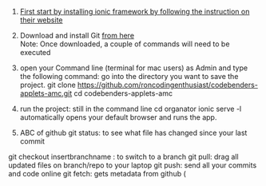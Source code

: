 1. [First start by installing ionic framework by following the instruction on their website](http://ionicframework.com/docs/guide/installation.html)
2. Download and install Git [from here](http://git-scm.com/downloads)<br>
Note: Once downloaded, a couple of commands will need to be executed 

3. open your Command line (terminal for mac users) as Admin and type the following command: 
  go into the directory you want to save the project. 
  git clone https://github.com/roncodingenthusiast/codebenders-applets-amc.git
  cd codebenders-applets-amc 

4. run the project: still in the command line
  cd organator
  ionic serve -l 
  automatically opens your default browser and runs the app.

5. ABC of github 
  git status: to see what file has changed since your last commit 

  git checkout insertbranchname : to switch to a branch
  git pull: drag all updated files on branch/repo to your laptop
  git push: send all your commits and code online
  git fetch: gets metadata from github (

